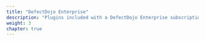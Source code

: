 ```yaml
---
title: "DefectDojo Enterprise"
description: "Plugins included with a DefectDojo Enterprise subscription."
weight: 3
chapter: true
---
```


